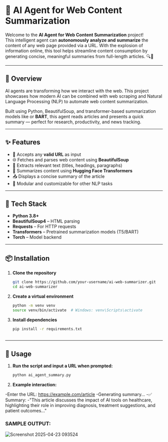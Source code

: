 # 🚀 AI Agent for Web Content Summarization

Welcome to the **AI Agent for Web Content Summarization** project!  
This intelligent agent can **autonomously analyze and summarize** the content of any web page provided via a URL. With the explosion of information online, this tool helps streamline content consumption by generating concise, meaningful summaries from full-length articles. 🔍🤖

---

## 🧠 Overview

AI agents are transforming how we interact with the web. This project showcases how modern AI can be combined with web scraping and Natural Language Processing (NLP) to automate web content summarization.

Built using Python, BeautifulSoup, and transformer-based summarization models like  or **BART**, this agent reads articles and presents a quick summary — perfect for research, productivity, and news tracking.

---

## ✨ Features

- 🔗 Accepts any **valid URL** as input
- 🌐 Fetches and parses web content using **BeautifulSoup**
- 📄 Extracts relevant text (titles, headings, paragraphs)
- 🤖 Summarizes content using **Hugging Face Transformers**
- 📤 Displays a concise summary of the article
- 🧩 Modular and customizable for other NLP tasks

---

## 🧰 Tech Stack

- **Python 3.8+**
- **BeautifulSoup4** – HTML parsing
- **Requests** – For HTTP requests
- **Transformers** – Pretrained summarization models (T5/BART)
- **Torch** – Model backend

---

## 📦 Installation

1. **Clone the repository**
   ```bash
   git clone https://github.com/your-username/ai-web-summarizer.git
   cd ai-web-summarizer
2. **Create a virtual environment**
   ```bash
   python -m venv venv
   source venv/bin/activate  # Windows: venv\Scripts\activate

3. **Install dependencies**
   ```bash
   pip install -r requirements.txt
  
---
## 🚀 Usage

1. **Run the script and input a URL when prompted:**
   ```bash
   python ai_agent_summary.py

2. **Example interaction:**

  -Enter the URL: https://example.com/article
  -Generating summary...
  -✅ Summary:
  -"This article discusses the impact of AI tools on healthcare, highlighting their role in improving diagnosis, treatment suggestions, and patient outcomes..."


### **SAMPLE OUTPUT**:
![Screenshot 2025-04-23 093524](https://github.com/user-attachments/assets/8f10a12b-b4f6-4f60-bea5-a1b26469559c)


